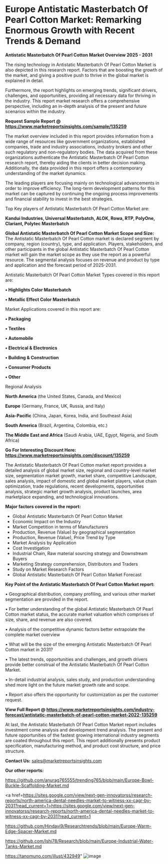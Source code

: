 # Europe Antistatic Masterbatch Of Pearl Cotton Market: Remarking Enormous Growth with Recent Trends & Demand

<Strong> Antistatic Masterbatch Of Pearl Cotton Market Overview 2025 - 2031</strong>

The rising technology in Antistatic Masterbatch Of Pearl Cotton Market is also depicted in this research report. Factors that are boosting the growth of the market, and giving a positive push to thrive in the global market is explained in detail.

Furthermore, the report highlights on emerging trends, significant drivers, challenges, and opportunities, providing all necessary data for thriving in the industry. This report market research offers a comprehensive perspective, including an in-depth analysis of the present and future scenarios within the industry.

<strong>Request Sample Report @ <a href=https://www.marketreportsinsights.com/sample/135259>https://www.marketreportsinsights.com/sample/135259</a></strong>

The market overview included in this report provides information from a wide range of resources like government organizations, established companies, trade and industry associations, industry brokers and other such regulatory and non-regulatory bodies. The data acquired from these organizations authenticate the Antistatic Masterbatch Of Pearl Cotton research report, thereby aiding the clients in better decision making. Additionally, the data provided in this report offers a contemporary understanding of the market dynamics.

The leading players are focusing mainly on technological advancements in order to improve efficiency. The long-term development patterns for this market can be captured by continuing the ongoing process improvements and financial stability to invest in the best strategies.

Top Key players of Antistatic Masterbatch Of Pearl Cotton Market are:

<strong>Kandui Industries, Universal Masterbatch, ALOK, Rowa, RTP, PolyOne, Clariant, Polytec Masterbatch</strong>

<strong><b>Global Antistatic Masterbatch Of Pearl Cotton Market Scope and Size:</b></strong>
The Antistatic Masterbatch Of Pearl Cotton market is declared segment by company, region (country), type, and application. Players, stakeholders, and other participants in the global Antistatic Masterbatch Of Pearl Cotton market will gain the market scope as they use the report as a powerful resource. The segmental analysis focuses on revenue and product by type and application and the forecast period of 2025-2031.

Antistatic Masterbatch Of Pearl Cotton Market Types covered in this report are:

<strong>• Highlights Color Masterbatch

• Metallic Effect Color Masterbatch</strong>

Market Applications covered in this report are:

<strong>• Packaging

• Textiles

• Automobile

• Electrical & Electronics

• Building & Construction

• Consumer Products

• Other</strong> 

Regional Analysis

<strong>North America</strong> (the United States, Canada, and Mexico)

<strong>Europe</strong> (Germany, France, UK, Russia, and Italy)

<strong>Asia-Pacific</strong> (China, Japan, Korea, India, and Southeast Asia)

<strong>South America</strong> (Brazil, Argentina, Colombia, etc.)

<strong>The Middle East and Africa</strong> (Saudi Arabia, UAE, Egypt, Nigeria, and South Africa)

<strong>Go For Interesting Discount Here: <a href=https://www.marketreportsinsights.com/discount/135259>https://www.marketreportsinsights.com/discount/135259</a></strong>

The Antistatic Masterbatch Of Pearl Cotton market report provides a detailed analysis of global market size, regional and country-level market size, segmentation market growth, market share, competitive Landscape, sales analysis, impact of domestic and global market players, value chain optimization, trade regulations, recent developments, opportunities analysis, strategic market growth analysis, product launches, area marketplace expanding, and technological innovations.

<strong><b>Major factors covered in the report:</b></strong>
<ul>
  <li>Global Antistatic Masterbatch Of Pearl Cotton Market </li>
  <li>Economic Impact on the Industry</li>
  <li>Market Competition in terms of Manufacturers</li>
  <li>Production, Revenue (Value) by geographical segmentation</li>
  <li>Production, Revenue (Value), Price Trend by Type</li>
  <li>Market Analysis by Application</li>
  <li>Cost Investigation</li>
  <li>Industrial Chain, Raw material sourcing strategy and Downstream Buyers</li>
  <li>Marketing Strategy comprehension, Distributors and Traders</li>
  <li>Study on Market Research Factors</li>
  <li>Global Antistatic Masterbatch Of Pearl Cotton Market Forecast</li>
</ul>

<strong><b>Key Point of the Antistatic Masterbatch Of Pearl Cotton Market report:</b></strong>

• Geographical distribution, company profiling, and various other market segmentation are provided in the report.

• For better understanding of the global Antistatic Masterbatch Of Pearl Cotton market status, the accurate market valuation which comprises of size, share, and revenue are also covered.

• Analysis of the competitive dynamic factors better extrapolate the complete market overview

• What will be the size of the emerging Antistatic Masterbatch Of Pearl Cotton market in 2031?

• The latest trends, opportunities and challenges, and growth drivers provide better construal of the Antistatic Masterbatch Of Pearl Cotton Market.

• In-detail industrial analysis, sales study, and production understanding shed more light on the future market growth rate and scope.

• Report also offers the opportunity for customization as per the customer request.

<strong><b>View Full Report @ <a href=https://www.marketreportsinsights.com/industry-forecast/antistatic-masterbatch-of-pearl-cotton-market-2022-135259>https://www.marketreportsinsights.com/industry-forecast/antistatic-masterbatch-of-pearl-cotton-market-2022-135259</a></b></strong>


At last, the Antistatic Masterbatch Of Pearl Cotton Market report includes investment come analysis and development trend analysis. The present and future opportunities of the fastest growing international industry segments are coated throughout this report. This report additionally presents product specification, manufacturing method, and product cost structure, and price structure.

<strong>Contact Us:</strong>
sales@marketreportsinsights.com

<strong>Our other reports:</strong>

<a href=https://github.com/anurag765555/trending765/blob/main/Europe-Bowl-Buckle-Scaffolding-Market.md>https://github.com/anurag765555/trending765/blob/main/Europe-Bowl-Buckle-Scaffolding-Market.md</a>

<a href=https://sites.google.com/view/next-gen-innovatorss/research-reports/north-america-dental-needles-market-to-witness-xx-cagr-by-2031?read_current=1>https://sites.google.com/view/next-gen-innovatorss/research-reports/north-america-dental-needles-market-to-witness-xx-cagr-by-2031?read_current=1</a>

<a href=https://github.com/Hindavi9/Researchtrends/blob/main/Europe-Warm-Edge-Spacer-Market.md>https://github.com/Hindavi9/Researchtrends/blob/main/Europe-Warm-Edge-Spacer-Market.md</a>

<a href=https://github.com/Ishi78/Research/blob/main/Europe-Industrial-Water-Tanks-Market.md>https://github.com/Ishi78/Research/blob/main/Europe-Industrial-Water-Tanks-Market.md</a>

<a href=https://tanomuno.com/illust/432949>https://tanomuno.com/illust/432949</a>"
![image](https://github.com/user-attachments/assets/75011a1e-3375-4748-a203-883fface7a99)
